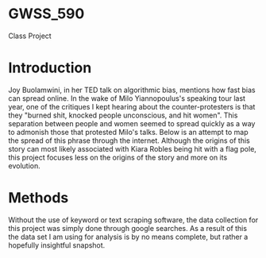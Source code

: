 # GWSS_590
Class Project

# Introduction
Joy Buolamwini, in her TED talk on algorithmic bias, mentions how fast bias can spread online. In the wake of Milo Yiannopoulus's speaking tour last year, one of the critiques I kept hearing about the counter-protesters is that they "burned shit, knocked people unconscious, and hit women". This separation between people and women seemed to spread quickly as a way to admonish those that protested Milo's talks. Below is an attempt to map the spread of this phrase through the internet. 
Although the origins of this story can most likely associated with Kiara Robles being hit with a flag pole, this project focuses less on the origins of the story and more on its evolution.

# Methods
Without the use of keyword or text scraping software, the data collection for this project was simply done through google searches. As a result of this the data set I am using for analysis is by no means complete, but rather a hopefully insightful snapshot.

